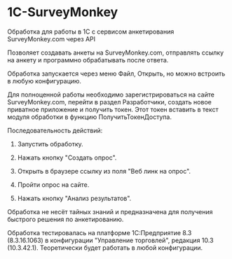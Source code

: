 # 1C-SurveyMonkey
Обработка для работы в 1С с сервисом анкетирования SurveyMonkey.com через API

Позволяет создавать анкеты на SurveyMonkey.com, отправлять ссылку на анкету и программно обрабатывать после ответа.

Обработка запускается через меню Файл, Открыть, но можно встроить в любую конфигурацию.

Для полноценной работы необходимо зарегистрироваться на сайте SurveyMonkey.com, перейти в раздел Разработчики, создать новое приватное приложение и получить токен. Этот токен вставить в текст модуля обработки в функцию ПолучитьТокенДоступа.

Последовательность действий:

1. Запустить обработку.

2. Нажать кнопку "Создать опрос".

3. Открыть в браузере ссылку из поля "Веб линк на опрос".

4. Пройти опрос на сайте.

5. Нажать кнопку "Анализ результатов".

Обработка не несёт тайных знаний и предназначена для получения быстрого решения по анкетированию.

Обработка тестировалась на платформе 1С:Предприятие 8.3 (8.3.16.1063) в конфигурации "Управление торговлей", редакция 10.3 (10.3.42.1). Теоретически будет работать в любой конфигурации.
